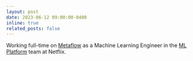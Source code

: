 ```yaml
---
layout: post
date: 2023-06-12 09:00:00-0400
inline: true
related_posts: false
---
```


Working full-time on [Metaflow](https://metaflow.org/) as a Machine Learning
Engineer in the [ML Platform](https://research.netflix.com/research-area/machine-learning-platform)
team at Netflix.
